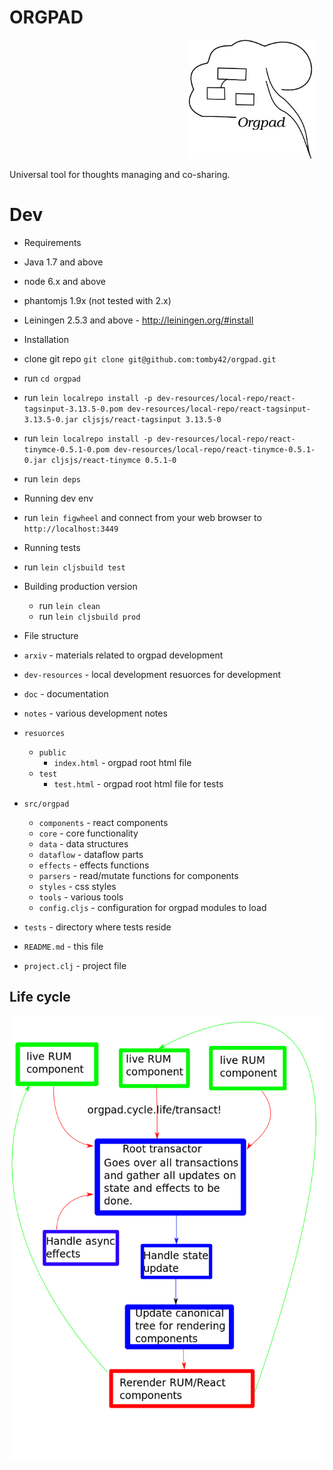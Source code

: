 # ORGPAD

                                         <img width="200px" height="190px" src="notes/orgpad2.png?raw=true" />

Universal tool for thoughts managing and co-sharing.

# Dev

* Requirements
 * Java 1.7 and above
 * node 6.x and above
 * phantomjs 1.9x (not tested with 2.x)
 * Leiningen 2.5.3 and above - http://leiningen.org/#install

* Installation
 * clone git repo `git clone git@github.com:tomby42/orgpad.git`
 * run `cd orgpad`
 * run `lein localrepo install -p dev-resources/local-repo/react-tagsinput-3.13.5-0.pom dev-resources/local-repo/react-tagsinput-3.13.5-0.jar cljsjs/react-tagsinput 3.13.5-0`
 * run `lein localrepo install -p dev-resources/local-repo/react-tinymce-0.5.1-0.pom dev-resources/local-repo/react-tinymce-0.5.1-0.jar cljsjs/react-tinymce 0.5.1-0`
 * run `lein deps`
 
* Running dev env
 * run `lein figwheel` and connect from your web browser to `http://localhost:3449`

* Running tests
 * run `lein cljsbuild test`

* Building production version
  * run `lein clean`
  * run `lein cljsbuild prod`

* File structure
 * `arxiv` - materials related to orgpad development
 * `dev-resources` - local development resuorces for development
 * `doc` - documentation
 * `notes` - various development notes
 * `resuorces`
   * `public`
     * `index.html` - orgpad root html file
   * `test`
     * `test.html` - orgpad root html file for tests
 * `src/orgpad`
     * `components` - react components
     * `core` - core functionality
     * `data` - data structures
     * `dataflow` - dataflow parts
     * `effects` - effects functions
     * `parsers` - read/mutate functions for components
     * `styles` - css styles
     * `tools` - various tools
     * `config.cljs` - configuration for orgpad modules to load
 * `tests` - directory where tests reside
 * `README.md` - this file
 * `project.clj` - project file

## Life cycle
![Life cycle](notes/life-cycle.png?raw=true)